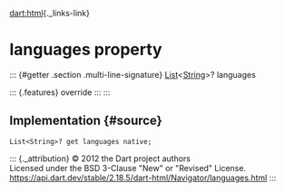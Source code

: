 [dart:html](../../dart-html/dart-html-library){._links-link}

languages property
==================

::: {#getter .section .multi-line-signature}
[List](../../dart-core/list-class)\<[String](../../dart-core/string-class)\>?
languages

::: {.features}
override
:::
:::

Implementation {#source}
--------------

``` {.language-dart data-language="dart"}
List<String>? get languages native;
```

::: {._attribution}
© 2012 the Dart project authors\
Licensed under the BSD 3-Clause \"New\" or \"Revised\" License.\
<https://api.dart.dev/stable/2.18.5/dart-html/Navigator/languages.html>
:::
